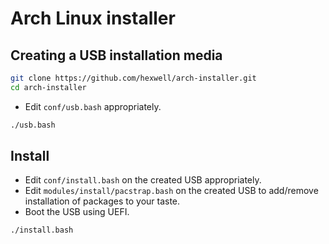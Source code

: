 # Arch Linux installer

## Creating a USB installation media

```bash
git clone https://github.com/hexwell/arch-installer.git
cd arch-installer
```

- Edit `conf/usb.bash` appropriately.

```bash
./usb.bash
```

## Install

- Edit `conf/install.bash` on the created USB appropriately.
- Edit `modules/install/pacstrap.bash` on the created USB to add/remove installation of packages to your taste.
- Boot the USB using UEFI.

```bash
./install.bash
```
